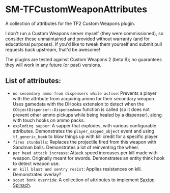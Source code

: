 # SM-TFCustomWeaponAttributes
A collection of attributes for the TF2 Custom Weapons plugin.

I don't run a Custom Weapons server myself (they were commissioned), so consider these unmaintained and provided without warranty (and for educational purposes).  If you'd like to tweak them yourself and submit pull requests back upstream, that'd be awesome!

The plugins are tested against Custom Weapons 2 (beta 6); no guarantees they will work in any future (or past) versions.

## List of attributes:

* `no secondary ammo from dispensers while active`:  Prevents a player with the attribute from acquiring ammo for their secondary weapon.  Uses gamedata with the DHooks extension to detect when the `CObjectDispenser::DispenseAmmo` function is called (so it does not prevent other ammo pickups while being healed by a dispenser), along with touch hooks on ammo packs.
* `exploding sapper`:  A sapper that explodes, with various configurable attributes.  Demonstrates the `player_sapped_object` event and using `tf_generic_bomb` to blow things up with kill credit for a specific player.
* `fires stunballs`:  Replaces the projectile fired from this weapon with Sandman balls.  Demonstrates a lot of reinventing the wheel.
* `per head attack increase`:  Attack speed increases per kill made with weapon.  Originally meant for swords.  Demonstrates an entity think hook to detect weapon use.
* `on kill blast and sentry resist`:  Applies resistances on kill.  Demonstrates overlay?
* `scout bonk override`:  A collection of attributes to implement [Saxton Spinach](https://www.youtube.com/watch?v=f2uOhzM7r-U).
